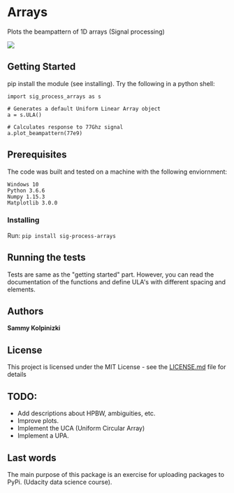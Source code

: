 # Arrays

Plots the beampattern of 1D arrays (Signal processing)

![](https://www.mathworks.com/matlabcentral/mlc-downloads/downloads/submissions/55924/versions/5/previews/html/eigenbeam_02.png)

## Getting Started

pip install the module (see installing). 
Try the following in a python shell:

```
import sig_process_arrays as s

# Generates a default Uniform Linear Array object
a = s.ULA() 

# Calculates response to 77Ghz signal
a.plot_beampattern(77e9)
```

## Prerequisites
The code was built and tested on a machine with the following enviornment:

```
Windows 10
Python 3.6.6
Numpy 1.15.3
Matplotlib 3.0.0
```

### Installing

Run: ```pip install sig-process-arrays```

## Running the tests
Tests are same as the "getting started" part.
However, you can read the documentation of the functions
and define ULA's with different spacing and elements.

## Authors
**Sammy Kolpinizki**

## License
This project is licensed under the MIT License - see the [LICENSE.md](LICENSE.md) file for details

## TODO:
- Add descriptions about HPBW, ambiguities, etc.
- Improve plots.
- Implement the UCA (Uniform Circular Array)
- Implement a UPA. 

## Last words
The main purpose of this package is an exercise for
uploading packages to PyPi. (Udacity data science course).
